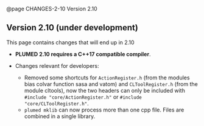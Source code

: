 @page CHANGES-2-10 Version 2.10
  
## Version 2.10 (under development)

This page contains changes that will end up in 2.10

- **PLUMED 2.10 requires a C++17 compatible compiler**.

- Changes relevant for developers:
  - Removed some shortcuts for `ActionRegister.h` (from the modules bias colvar function sasa and vatom) and `CLToolRegister.h` (from the module cltools), now the two headers can only be included with `#include "core/ActionRegister.h"` or `#include "core/CLToolRegister.h"`.
  - `plumed mklib` can now process more than one cpp file. Files are combined in a single library.
